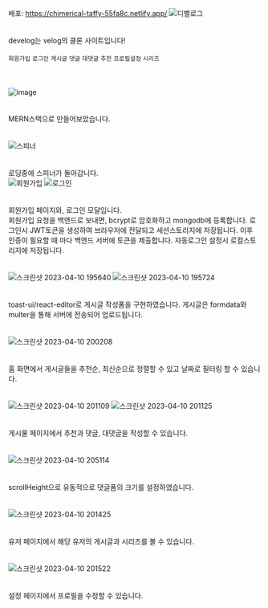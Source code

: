 배포: https://chimerical-taffy-55fa8c.netlify.app/
![디벨로그](https://user-images.githubusercontent.com/48503261/230883311-5fe2952d-191e-4cfd-bc4d-5ad0c69bb49d.gif)
<br/><br/><br/>develog는 velog의 클론 사이트입니다!<br/><br/>
`회원가입` `로그인` `게시글` `댓글` `대댓글` `추천` `프로필설정` `시리즈` <br/><br/><br/><br/>
![image](https://user-images.githubusercontent.com/48503261/230884327-d5981d95-2c00-4064-8282-24186ba848d9.jpg)
<br/><br/><br/>MERN스택으로 만들어보았습니다.<br/><br/><br/>
![스피너](https://user-images.githubusercontent.com/48503261/230897811-52284964-c303-4efc-a53b-bee38c68443c.gif)
<br/><br/><br/>로딩중에 스피너가 돌아갑니다.<br/>
![회원가입](https://user-images.githubusercontent.com/48503261/230887202-d3bb4641-f271-4a2b-b14e-0bf2db6ff382.png)
![로그인](https://user-images.githubusercontent.com/48503261/230887494-51bf129f-c3e3-4789-a36b-7047f71b28d8.png)
<br/><br/><br/>회원가입 페이지와, 로그인 모달입니다.<br/>
회원가입 요청을 백엔드로 보내면, bcrypt로 암호화하고 mongodb에 등록합니다. 로그인시 JWT토큰을 생성하여 브라우저에 전달되고 세션스토리지에 저장됩니다. 이후 인증이 필요할 때 마다 백엔드 서버에 토큰을 제출합니다. 자동로그인 설정시 로컬스토리지에 저장됩니다.<br/><br/><br/>
![스크린샷 2023-04-10 195640](https://user-images.githubusercontent.com/48503261/230889216-0f33c999-8fa2-4c75-84aa-f76f939c4477.png)
![스크린샷 2023-04-10 195724](https://user-images.githubusercontent.com/48503261/230889223-e655e71f-a241-496e-a8c9-9ae9d92627e7.png)
<br/><br/><br/>toast-ui/react-editor로 게시글 작성폼을 구현하였습니다. 게시글은 formdata와 multer을 통해 서버에 전송되어 업로드됩니다.<br/><br/><br/>
![스크린샷 2023-04-10 200208](https://user-images.githubusercontent.com/48503261/230889746-c3266261-ba17-426d-ae6f-67431f5f279a.png)
<br/><br/><br/>홈 화면에서 게시글들을 추천순, 최신순으로 정렬할 수 있고 날짜로 필터링 할 수 있습니다.<br/><br/><br/>
![스크린샷 2023-04-10 201109](https://user-images.githubusercontent.com/48503261/230891021-a9711037-622e-4c4a-80e6-f85925b9553b.png)
![스크린샷 2023-04-10 201125](https://user-images.githubusercontent.com/48503261/230890996-31e8902d-ae32-434b-89c6-b4050e0decdb.png)
<br/><br/><br/>게시물 페이지에서 추천과 댓글, 대댓글을 작성할 수 있습니다.<br/><br/><br/>
![스크린샷 2023-04-10 205114](https://user-images.githubusercontent.com/48503261/230896510-2062de24-dd01-401c-abc6-50bd709f375c.png)
<br/><br/><br/>scrollHeight으로 유동적으로 댓글폼의 크기를 설정하였습니다.<br/><br/><br/>
![스크린샷 2023-04-10 201425](https://user-images.githubusercontent.com/48503261/230891336-ff92748c-8b70-4809-b0e2-8abe27b628e3.png)
<br/><br/><br/>유저 페이지에서 해당 유저의 게시글과 시리즈를 볼 수 있습니다.<br/><br/><br/>
![스크린샷 2023-04-10 201522](https://user-images.githubusercontent.com/48503261/230891423-f7024c0e-b994-4317-8e98-774e5cf2452e.png)
<br/><br/><br/>설정 페이지에서 프로필을 수정할 수 있습니다.<br/><br/><br/>
